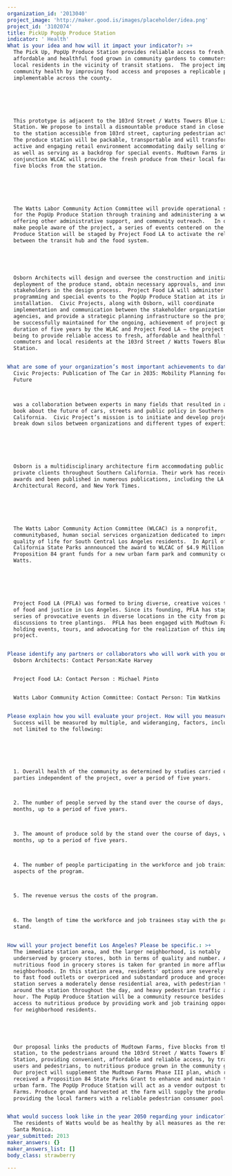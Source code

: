 ```yaml
---
organization_id: '2013040'
project_image: 'http://maker.good.is/images/placeholder/idea.png'
project_id: '3102074'
title: PickUp PopUp Produce Station
indicator: ' Health'
What is your idea and how will it impact your indicator?: >+
  The Pick Up, PopUp Produce Station provides reliable access to fresh,
  affordable and healthful food grown in community gardens to commuters and
  local residents in the vicinity of transit stations.  The project impacts
  community health by improving food access and proposes a replicable prototype
  implementable across the county.






  This prototype is adjacent to the 103rd Street / Watts Towers Blue Line
  Station. We propose to install a dismountable produce stand in close proximity
  to the station accessible from 103rd street, capturing pedestrian activity.
  The produce station will be packable, transportable and will transform into an
  active and engaging retail environment accommodating daily selling of produce,
  as well as serving as a backdrop for special events. Mudtown Farms in
  conjunction WLCAC will provide the fresh produce from their local farm located
  five blocks from the station.






  The Watts Labor Community Action Committee will provide operational support
  for the PopUp Produce Station through training and administering a workforce,
  offering other administrative support, and community outreach.   In order to
  make people aware of the project, a series of events centered on the PopUp
  Produce Station will be staged by Project Food LA to activate the relationship
  between the transit hub and the food system.


   


  Osborn Architects will design and oversee the construction and initial
  deployment of the produce stand, obtain necessary approvals, and involve the
  stakeholders in the design process.  Project Food LA will administer
  programming and special events to the PopUp Produce Station at its initial
  installation.  Civic Projects, along with Osborn, will coordinate
  implementation and communication between the stakeholder organizations and
  agencies, and provide a strategic planning infrastructure so the project can
  be successfully maintained for the ongoing, achievement of project goals for a
  duration of five years by the WLAC and Project Food LA — the project goals
  being to provide reliable access to fresh, affordable and healthful food to
  commuters and local residents at the 103rd Street / Watts Towers Blue Line
  Station.


What are some of your organization’s most important achievements to date?: >+
  Civic Projects: Publication of The Car in 2035: Mobility Planning for the Near
  Future



  was a collaboration between experts in many fields that resulted in an artful
  book about the future of cars, streets and public policy in Southern
  California.  Civic Project’s mission is to initiate and develop projects that
  break down silos between organizations and different types of expertise.






  Osborn is a multidisciplinary architecture firm accommodating public and
  private clients throughout Southern California. Their work has received 18 AIA
  awards and been published in numerous publications, including the LA Times,
  Architectural Record, and New York Times. 






  The Watts Labor Community Action Committee (WLCAC) is a nonprofit,
  communitybased, human social services organization dedicated to improving the
  quality of life for South Central Los Angeles residents.  In April of 2012,
  California State Parks annnounced the award to WLCAC of $4.9 Million in
  Proposition 84 grant funds for a new urban farm park and community center in
  Watts.






  Project Food LA (PFLA) was formed to bring diverse, creative voices to issues
  of food and justice in Los Angeles. Since its founding, PFLA has staged a
  series of provocative events in diverse locations in the city from panel
  discussions to tree plantings.  PFLA has been engaged with Mudtown Farms,
  holding events, tours, and advocating for the realization of this important
  project.


Please identify any partners or collaborators who will work with you on this project.: |+
  Osborn Architects: Contact Person:Kate Harvey 


  Project Food LA: Contact Person : Michael Pinto


  Watts Labor Community Action Committee: Contact Person: Tim Watkins


Please explain how you will evaluate your project. How will you measure success?: >+
  Success will be measured by multiple, and wideranging, factors, including but
  not limited to the following:






  1. Overall health of the community as determined by studies carried out by
  parties independent of the project, over a period of five years.



  2. The number of people served by the stand over the course of days, weeks,
  months, up to a period of five years.



  3. The amount of produce sold by the stand over the course of days, weeks,
  months, up to a period of five years.



  4. The number of people participating in the workforce and job training
  aspects of the program.



  5. The revenue versus the costs of the program.



  6. The length of time the workforce and job trainees stay with the produce
  stand.


How will your project benefit Los Angeles? Please be specific.: >+
  The immediate station area, and the larger neighborhood, is notably
  underserved by grocery stores, both in terms of quality and number. Access to
  nutritious food in grocery stores is taken for granted in more affluent
  neighborhoods. In this station area, residents' options are severely limited
  to fast food outlets or overpriced and substandard produce and groceries. The
  station serves a moderately dense residential area, with pedestrian traffic
  around the station throughout the day, and heavy pedestrian traffic at rush
  hour. The PopUp Produce Station will be a community resource besides offering
  access to nutritious produce by providing work and job training opportunities
  for neighborhood residents.


   


  Our proposal links the products of Mudtown Farms, five blocks from the
  station, to the pedestrians around the 103rd Street / Watts Towers Blue Line
  Station, providing convenient, affordable and reliable access, by transit
  users and pedestrians, to nutritious produce grown in the community garden.
  Our project will supplement the Mudtown Farms Phase III plan, which recently
  received a Proposition 84 State Parks Grant to enhance and maintain their
  urban farm. The PopUp Produce Station will act as a vendor outpost to the
  Farms. Produce grown and harvested at the farm will supply the produce stand,
  providing the local farmers with a reliable pedestrian consumer pool.


What would success look like in the year 2050 regarding your indicator?: >-
  The residents of Watts would be as healthy by all measures as the residents of
  Santa Monica.
year_submitted: 2013
maker_answers: {}
maker_answers_list: []
body_class: strawberry

---
```

